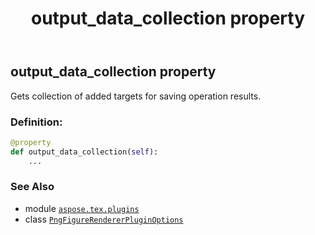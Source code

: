 ﻿---
title: output_data_collection property
second_title: Aspose.TeX for Python via .NET API References
description: 
type: docs
weight: 110
url: /python-net/aspose.tex.plugins/pngfigurerendererpluginoptions/output_data_collection/
is_root: false
---

## output_data_collection property


Gets collection of added targets for saving operation results.
### Definition:
```python
@property
def output_data_collection(self):
    ...
```

### See Also
* module [`aspose.tex.plugins`](../../)
* class [`PngFigureRendererPluginOptions`](/tex/python-net/aspose.tex.plugins/pngfigurerendererpluginoptions)
